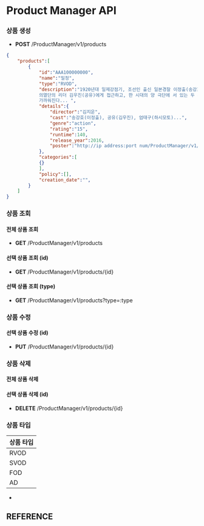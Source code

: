 
# Product Manager API
### 상품 생성
- **POST** /ProductManager/v1/products

```json
{
	"products":[
		{
			"id":"AAA100000000",
			"name":"밀정",
			"type":"RVOD",
			"description":"1920년대 일제강점기, 조선인 출신 일본경찰 이정출(송강호)은 무장독립운동 단체 의열단의 뒤를 캐라는 특명으로
			의열단의 리더 김우진(공유)에게 접근하고, 한 시대의 양 극단에 서 있는 두 사람은 서로의 정체와 의도를 알면서도 속내를 감춘 채
			가까워진다... ",
			"details":{
				"director":"김지운",
				"cast":"송강호(이정출), 공유(김우진), 엄태구(하시모토)...",
				"genre":"action",
				"rating":"15",
				"runtime":140,
				"release_year":2016,
				"poster":"http://ip address:port num/ProductManager/v1/products/resources/posterImage/2016/AAA100000000.png"
			},
			"categories":[
			{}
			],
			"policy":[],
			"creation_date":"",
		}
	]
}
```

### 상품 조회
#### 전체 상품 조회
- **GET** /ProductManager/v1/products

#### 선택 상품 조회 (id)
- **GET** /ProductManager/v1/products/{id}

#### 선택 상품 조회 (type)
- **GET** /ProductManager/v1/products?type=:type

### 상품 수정
#### 선택 상품 수정 (id)
- **PUT** /ProductManager/v1/products/{id}

### 상품 삭제
#### 전체 상품 삭제
#### 선택 상품 삭제 (id)
- **DELETE** /ProductManager/v1/products/{id}

### 상품 타입
 상품 타입 | 
 --- | 
 RVOD | 
 SVOD | 
 FOD | 
 AD |
  -

## REFERENCE
